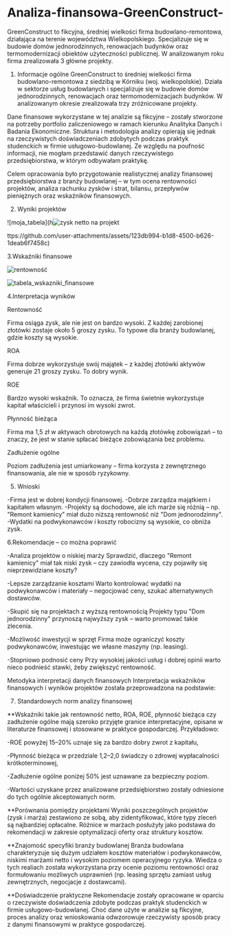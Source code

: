 # Analiza-finansowa-GreenConstruct-
GreenConstruct to fikcyjna, średniej wielkości firma budowlano-remontowa, działająca na terenie województwa Wielkopolskiego. Specjalizuje się w budowie domów jednorodzinnych, renowacjach budynków oraz termomodernizacji obiektów użyteczności publicznej. W analizowanym roku firma zrealizowała 3 główne projekty.


1. Informacje ogólne
GreenConstruct to średniej wielkości firma budowlano-remontowa z siedzibą w Kórniku (woj. wielkopolskie). Działa w sektorze usług budowlanych i specjalizuje się w budowie domów jednorodzinnych, renowacjach oraz termomodernizacjach budynków. W analizowanym okresie zrealizowała trzy zróżnicowane projekty.

Dane finansowe wykorzystane w tej analizie są fikcyjne – zostały stworzone na potrzeby portfolio zaliczeniowego w ramach kierunku Analityka Danych i Badania Ekonomiczne. Struktura i metodologia analizy opierają się jednak na rzeczywistych doświadczeniach zdobytych podczas praktyk studenckich w firmie usługowo-budowlanej. Ze względu na poufność informacji, nie mogłam przedstawić danych rzeczywistego przedsiębiorstwa, w którym odbywałam praktykę.

Celem opracowania było przygotowanie realistycznej analizy finansowej przedsiębiorstwa z branży budowlanej – w tym ocena rentowności projektów, analiza rachunku zysków i strat, bilansu, przepływów pieniężnych oraz wskaźników finansowych.

2. Wyniki projektów


![moja_tabela](h![zysk netto na projekt](https://github.com/user-attachments/assets/de217961-d0b5-4463-8d8b-4f37346057c1)


ttps://github.com/user-attachments/assets/123db994-b1d8-4500-b626-1deab6f7458c)

3.Wskaźniki finansowe

![rentowność](https://github.com/user-attachments/assets/e53f2966-2e6b-49f3-a4c7-ed9f06959584)


![tabela_wskazniki_finansowe](https://github.com/user-attachments/assets/bfb2f8f2-354b-412c-9c1e-7d2626167b05)


4.Interpretacja wyników

Rentowność 

Firma osiąga zysk, ale nie jest on bardzo wysoki. Z każdej zarobionej złotówki zostaje około 5 groszy zysku. To typowe dla branży budowlanej, gdzie koszty są wysokie.

ROA 

Firma dobrze wykorzystuje swój majątek – z każdej złotówki aktywów generuje 21 groszy zysku. To dobry wynik.

ROE 

Bardzo wysoki wskaźnik. To oznacza, że firma świetnie wykorzystuje kapitał właścicieli i przynosi im wysoki zwrot.

Płynność bieżąca 

Firma ma 1,5 zł w aktywach obrotowych na każdą złotówkę zobowiązań – to znaczy, że jest w stanie spłacać bieżące zobowiązania bez problemu.

Zadłużenie ogólne 

Poziom zadłużenia jest umiarkowany – firma korzysta z zewnętrznego finansowania, ale nie w sposób ryzykowny.


5. Wnioski
   
-Firma jest w dobrej kondycji finansowej.
-Dobrze zarządza majątkiem i kapitałem własnym.
-Projekty są dochodowe, ale ich marże się różnią – np. "Remont kamienicy" miał dużo niższą rentowność niż "Dom jednorodzinny".
-Wydatki na podwykonawców i koszty robocizny są wysokie, co obniża zysk.


6.Rekomendacje – co można poprawić

-Analiza projektów o niskiej marży
Sprawdzić, dlaczego "Remont kamienicy" miał tak niski zysk – czy zawiodła wycena, czy pojawiły się nieprzewidziane koszty?

-Lepsze zarządzanie kosztami
Warto kontrolować wydatki na podwykonawców i materiały – negocjować ceny, szukać alternatywnych dostawców.

-Skupić się na projektach z wyższą rentownością
Projekty typu "Dom jednorodzinny" przynoszą najwyższy zysk – warto promować takie zlecenia.

-Możliwość inwestycji w sprzęt
Firma może ograniczyć koszty podwykonawców, inwestując we własne maszyny (np. leasing).

-Stopniowo podnosić ceny
Przy wysokiej jakości usług i dobrej opinii warto nieco podnieść stawki, żeby zwiększyć rentowność.


Metodyka interpretacji danych finansowych
Interpretacja wskaźników finansowych i wyników projektów została przeprowadzona na podstawie:

7. Standardowych norm analizy finansowej

**Wskaźniki takie jak rentowność netto, ROA, ROE, płynność bieżąca czy zadłużenie ogólne mają szeroko przyjęte granice interpretacyjne, opisane w literaturze finansowej i stosowane w praktyce gospodarczej. Przykładowo:

-ROE powyżej 15–20% uznaje się za bardzo dobry zwrot z kapitału,

-Płynność bieżąca w przedziale 1,2–2,0 świadczy o zdrowej wypłacalności krótkoterminowej,

-Zadłużenie ogólne poniżej 50% jest uznawane za bezpieczny poziom.

-Wartości uzyskane przez analizowane przedsiębiorstwo zostały odniesione do tych ogólnie akceptowanych norm.

**Porównania pomiędzy projektami
Wyniki poszczególnych projektów (zysk i marża) zestawiono ze sobą, aby zidentyfikować, które typy zleceń są najbardziej opłacalne. Różnice w marżach posłużyły jako podstawa do rekomendacji w zakresie optymalizacji oferty oraz struktury kosztów.

**Znajomość specyfiki branży budowlanej
Branża budowlana charakteryzuje się dużym udziałem kosztów materiałów i podwykonawców, niskimi marżami netto i wysokim poziomem operacyjnego ryzyka. Wiedza o tych realiach została wykorzystana przy ocenie poziomu rentowności oraz formułowaniu możliwych usprawnień (np. leasing sprzętu zamiast usług zewnętrznych, negocjacje z dostawcami).

**Doświadczenie praktyczne
Rekomendacje zostały opracowane w oparciu o rzeczywiste doświadczenia zdobyte podczas praktyk studenckich w firmie usługowo-budowlanej. Choć dane użyte w analizie są fikcyjne, proces analizy oraz wnioskowania odwzorowuje rzeczywisty sposób pracy z danymi finansowymi w praktyce gospodarczej.


